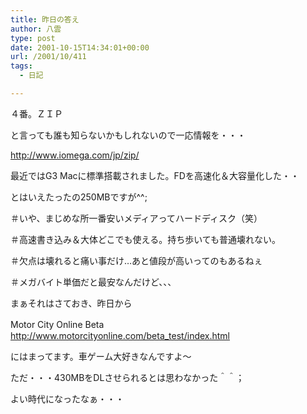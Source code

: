 ```yaml
---
title: 昨日の答え
author: 八雲
type: post
date: 2001-10-15T14:34:01+00:00
url: /2001/10/411
tags:
  - 日記

---
```

４番。ＺＩＰ

と言っても誰も知らないかもしれないので一応情報を・・・
  
http://www.iomega.com/jp/zip/
  
最近ではG3 Macに標準搭載されました。FDを高速化＆大容量化した・・
  
とはいえたったの250MBですが^^;
  
＃いや、まじめな所一番安いメディアってハードディスク（笑）
  
＃高速書き込み＆大体どこでも使える。持ち歩いても普通壊れない。
  
＃欠点は壊れると痛い事だけ…あと値段が高いってのもあるねぇ
  
＃メガバイト単価だと最安なんだけど、、、

まぁそれはさておき、昨日から
  
Motor City Online Beta　 http://www.motorcityonline.com/beta_test/index.html
  
にはまってます。車ゲーム大好きなんですよ～
  
ただ・・・430MBをDLさせられるとは思わなかった＾＾；
  
よい時代になったなぁ・・・
